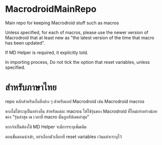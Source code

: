 # MacrodroidMainRepo
Main repo for keeping Macrodroid stuff such as macros

Unless specified, for each of macros, please use the newer version of Macrodroid that at least new as "the latest version of the time that macro has been updated".

If MD Helper is required, it explicitly told.

In importing process, Do not tick the option that reset variables, unless specified.

# สำหรับภาษาไทย

repo หลักสำหรับเก็บสิ่งต่าง ๆ สำหรับแอป Macrodroid เช่น Macrodroid macros

หากไม่ได้ระบุเป็นอย่างอื่น สำหรับแต่ละ macros ให้ใช้รุ่นของ Macrodroid ที่ใหม่เท่าอย่างน้อยของ "รุ่นล่าสุด ณ เวลาที่ macro นั้นถูกอัปเดตล่าสุด"

หากจำเป็นต้องใช้ MD Helper จะมีการระบุเพิ่มเติม

ตอนขั้นตอนนำเข้า, อย่าเลือกตัวเลือกทึ่ reset variables เว้นแต่จะระบุไว้
